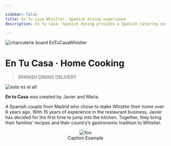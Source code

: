 ```yaml
---

sidebar: false
title: En Tu Casa Whistler. Spanish dining experience
description: En Tu Casa- Spanish dining provides a Spanish catering service along the Sea to Sky corridor and a daily delivery services within Whistler.

---
```

![charcuterie board EnTuCasaWhistler](/img/EnTuCasa-Charcuterie-3.jpg)


# En Tu Casa · Home Cooking

> SPANISH DINING DELIVERY

![esto es el alt](/img/home/map.png)

**En tu Casa** was created by Javier and Maria.

A Spanish couple from Madrid who chose to make Whistler their home over 6 years ago.  With 15 years of experience in the restaurant business, Javier has decided for the first time to jump into the kitchen. Together, they bring their families’ recipes and their country’s gastronomic tradition to Whistler.

<!--<img :src="$withBase('/img/home/map.png')" alt="foo" >-->

<figure style="text-align: center">
  <img :src="$withBase('/img/home/map.png')" alt="foo" >
  <figcaption>Caption Example</figcaption>
</figure>
